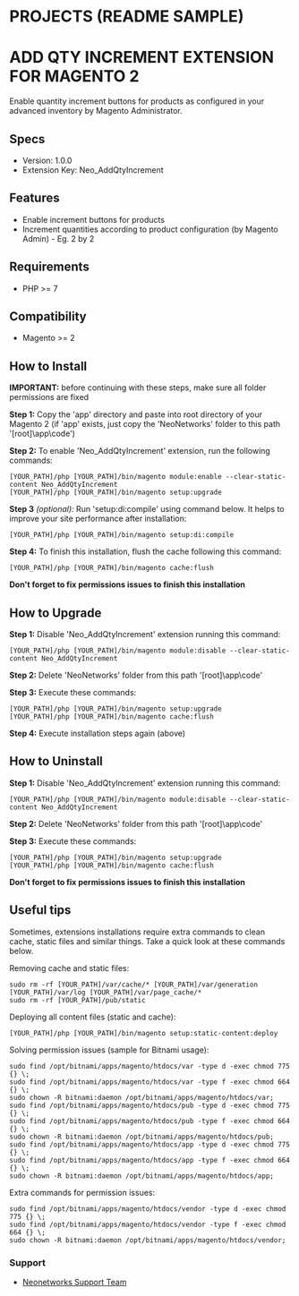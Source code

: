 # PROJECTS (README SAMPLE) #

# ADD QTY INCREMENT EXTENSION FOR MAGENTO 2 #

Enable quantity increment buttons for products as configured in your advanced inventory by Magento Administrator.

## Specs ##

* Version: 1.0.0
* Extension Key: Neo_AddQtyIncrement

## Features ##

* Enable increment buttons for products
* Increment quantities according to product configuration (by Magento Admin) - Eg. 2 by 2

## Requirements ##
* PHP >= 7

## Compatibility ##
* Magento >= 2

## How to Install ##

**IMPORTANT:** before continuing with these steps, make sure all folder permissions are fixed

**Step 1:** Copy the 'app' directory and paste into root directory of your Magento 2 (if 'app' exists, just copy the 'NeoNetworks' folder to this path '[root]\app\code\')

**Step 2:** To enable 'Neo_AddQtyIncrement' extension, run the following commands:

```
[YOUR_PATH]/php [YOUR_PATH]/bin/magento module:enable --clear-static-content Neo_AddQtyIncrement
[YOUR_PATH]/php [YOUR_PATH]/bin/magento setup:upgrade
```

**Step 3** *(optional):* Run 'setup:di:compile' using command below. It helps to improve your site performance after installation:

```
[YOUR_PATH]/php [YOUR_PATH]/bin/magento setup:di:compile
```

**Step 4:** To finish this installation, flush the cache following this command:

```
[YOUR_PATH]/php [YOUR_PATH]/bin/magento cache:flush
```

**Don't forget to fix permissions issues to finish this installation**

## How to Upgrade ##

**Step 1:** Disable 'Neo_AddQtyIncrement' extension running this command:

```
[YOUR_PATH]/php [YOUR_PATH]/bin/magento module:disable --clear-static-content Neo_AddQtyIncrement
```

**Step 2:** Delete 'NeoNetworks' folder from this path '[root]\app\code\'

**Step 3:** Execute these commands:

```
[YOUR_PATH]/php [YOUR_PATH]/bin/magento setup:upgrade
[YOUR_PATH]/php [YOUR_PATH]/bin/magento cache:flush

```

**Step 4:** Execute installation steps again (above)

## How to Uninstall ##

**Step 1:** Disable 'Neo_AddQtyIncrement' extension running this command:

```
[YOUR_PATH]/php [YOUR_PATH]/bin/magento module:disable --clear-static-content Neo_AddQtyIncrement
```

**Step 2:** Delete 'NeoNetworks' folder from this path '[root]\app\code\'

**Step 3:** Execute these commands:

```
[YOUR_PATH]/php [YOUR_PATH]/bin/magento setup:upgrade
[YOUR_PATH]/php [YOUR_PATH]/bin/magento cache:flush
```

**Don't forget to fix permissions issues to finish this installation**

## Useful tips ##

Sometimes, extensions installations require extra commands to clean cache, static files and similar things. Take a quick look at these commands below.


Removing cache and static files:

```
sudo rm -rf [YOUR_PATH]/var/cache/* [YOUR_PATH]/var/generation [YOUR_PATH]/var/log [YOUR_PATH]/var/page_cache/*
sudo rm -rf [YOUR_PATH]/pub/static
```

Deploying all content files (static and cache):

```
[YOUR_PATH]/php [YOUR_PATH]/bin/magento setup:static-content:deploy
```

Solving permission issues (sample for Bitnami usage):

```
sudo find /opt/bitnami/apps/magento/htdocs/var -type d -exec chmod 775 {} \;
sudo find /opt/bitnami/apps/magento/htdocs/var -type f -exec chmod 664 {} \;
sudo chown -R bitnami:daemon /opt/bitnami/apps/magento/htdocs/var;
sudo find /opt/bitnami/apps/magento/htdocs/pub -type d -exec chmod 775 {} \;
sudo find /opt/bitnami/apps/magento/htdocs/pub -type f -exec chmod 664 {} \;
sudo chown -R bitnami:daemon /opt/bitnami/apps/magento/htdocs/pub;
sudo find /opt/bitnami/apps/magento/htdocs/app -type d -exec chmod 775 {} \;
sudo find /opt/bitnami/apps/magento/htdocs/app -type f -exec chmod 664 {} \;
sudo chown -R bitnami:daemon /opt/bitnami/apps/magento/htdocs/app;
```

Extra commands for permission issues:

```
sudo find /opt/bitnami/apps/magento/htdocs/vendor -type d -exec chmod 775 {} \;
sudo find /opt/bitnami/apps/magento/htdocs/vendor -type f -exec chmod 664 {} \;
sudo chown -R bitnami:daemon /opt/bitnami/apps/magento/htdocs/vendor;
```

### Support ###

* [Neonetworks Support Team](http://www.neonetworks.com.au/#contactsPage)
